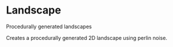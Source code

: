 # Landscape
Procedurally generated landscapes

Creates a procedurally generated 2D landscape using perlin noise.
